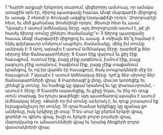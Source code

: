 1 Դարեհ արքայի երկրորդ տարում, վեցերորդ ամսուայ, որ ամսվա առաջին օրն էր, Տիրոջ պատգամը հասաւ Անգէ մարգարէի միջոցով եւ ասաց.
2 «Խօսի՛ր Յուդայի ազգից Սաղաթիէլի որդու՝ Զորոբաբէլի հետ, եւ մեծ քահանայ Յոսեդեկի որդու՝ Յեսուի հետ եւ ասա՛. “Այսպէս է ասում Ամենակալ Տէրը. այդ ժողովուրդն ասում է, թէ չի հասել Տիրոջ տունը շինելու ժամանակը”»: 3 Տիրոջ պատգամը հասաւ Անգէ մարգարէի միջոցով եւ ասաց. 4 «Միայն ձե՞զ համար է եկել գմբէթաւոր տներում ապրելու ժամանակը, մինչ իմ տունը աւերակ է: 5 Արդ, այսպէս է ասում Ամենակալ Տէրը. դարձրէ՛ք ձեր սիրտը ձեր ճանապարհները: 6 Շատ էիք վարում եւ քիչ էիք հաւաքում, ուտում էիք, բայց չէիք յագենում, խմում էիք, բայց յագուրդ չէիք ստանում, հագնում էիք, բայց չէիք տաքանում դրանցով, եւ ով իր վարձն էր հաւաքում, ծակ տոպրակների մէջ էր հաւաքում: 7 Այսպէս է ասում Ամենակալ Տէրը. դրէ՛ք ձեր սիրտը ձեր ճանապարհների վրայ: 8 Բարձրացէ՛ք լեռը, փա՛յտ կտրեցէք եւ շինեցէ՛ք տունը. ես հաճոյք կը զգամ նրանով եւ կը փառաւորուեմ, - ասում է Տէրը: 9 Շատին սպասեցիք, եւ քիչը եղաւ, եւ ինչ որ դուք տուն տարաք, ես դուրս թափեցի: Այդ պատճառով այսպես է ասում Ամենակալ Տէրը. «Քանի որ իմ տունը աւերակ է, եւ դուք շտապում էք իւրաքանչիւրդ իր տունը: 10 դրա համար երկինքը կը զլանայ քո անձրեւը, իսկ երկիրը չի տայ: 11 Ես սուր կը բերեմ երկրի վրայ, ցորենի ու գինու վրայ, իւղի ու երկրի բոլոր բոյսերի վրայ, մարդդկանց ու անասունների վրայ եւ նրանց ձեռքերի բոլոր վաստակների վրայ:
